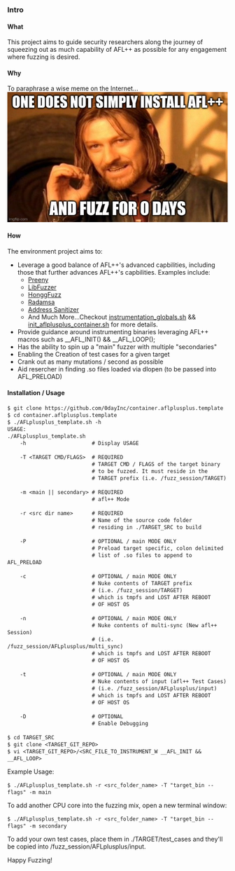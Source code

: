 ### **Intro** ###
#### **What** ####
This project aims to guide security researchers along the journey of squeezing out as much capability of AFL++ as possible for any engagement where fuzzing is desired.

#### **Why** ####
To paraphrase a wise meme on the Internet...<br/>
![WiseMeme](https://raw.githubusercontent.com/0dayInc/container.aflplusplus.template/master/documentation/one_does_not_simply_install_afl%2B%2B.jpeg)

#### **How** ####
The environment project aims to:
- Leverage a good balance of AFL++'s advanced capbilities, including those that further advances AFL++'s capbilities.  Examples include:
    - [Preeny](https://github.com/zardus/preeny)
    - [LibFuzzer](https://llvm.org/docs/LibFuzzer.html)
    - [HonggFuzz](https://github.com/google/honggfuzz)
    - [Radamsa](https://gitlab.com/akihe/radamsa)
    - [Address Sanitizer](https://github.com/google/sanitizers/wiki/AddressSanitizer)
    - And Much More...Checkout [instrumentation_globals.sh](https://github.com/0dayInc/container.aflplusplus.template/blob/master/TARGET/instrumentation_globals.sh) && [init_aflplusplus_container.sh](https://github.com/0dayInc/container.aflplusplus.template/blob/master/TARGET/init_aflplusplus_container.sh) for more details.
- Provide guidance around instrumenting binaries leveraging AFL++ macros such as __AFL_INIT() && __AFL_LOOP();
- Has the ability to spin up a "main" fuzzer with multiple "secondaries"
- Enabling the Creation of test cases for a given target
- Crank out as many mutations / second as possible
- Aid resercher in finding .so files loaded via dlopen (to be passed into AFL_PRELOAD)

#### **Installation / Usage** ####
```
$ git clone https://github.com/0dayInc/container.aflplusplus.template
$ cd container.aflplusplus.template
$ ./AFLplusplus_template.sh -h
USAGE:
./AFLplusplus_template.sh
    -h                     # Display USAGE

    -T <TARGET CMD/FLAGS>  # REQUIRED
                           # TARGET CMD / FLAGS of the target binary
                           # to be fuzzed. It must reside in the
                           # TARGET prefix (i.e. /fuzz_session/TARGET)

    -m <main || secondary> # REQUIRED
                           # afl++ Mode 

    -r <src dir name>      # REQUIRED
                           # Name of the source code folder
                           # residing in ./TARGET_SRC to build

    -P                     # OPTIONAL / main MODE ONLY
                           # Preload target specific, colon delimited
                           # list of .so files to append to AFL_PRELOAD

    -c                     # OPTIONAL / main MODE ONLY
                           # Nuke contents of TARGET prefix
                           # (i.e. /fuzz_session/TARGET)
                           # which is tmpfs and LOST AFTER REBOOT
                           # OF HOST OS

    -n                     # OPTIONAL / main MODE ONLY
                           # Nuke contents of multi-sync (New afl++ Session)
                           # (i.e. /fuzz_session/AFLplusplus/multi_sync)
                           # which is tmpfs and LOST AFTER REBOOT
                           # OF HOST OS

    -t                     # OPTIONAL / main MODE ONLY
                           # Nuke contents of input (afl++ Test Cases)
                           # (i.e. /fuzz_session/AFLplusplus/input)
                           # which is tmpfs and LOST AFTER REBOOT
                           # OF HOST OS

    -D                     # OPTIONAL
                           # Enable Debugging

$ cd TARGET_SRC
$ git clone <TARGET_GIT_REPO>
$ vi <TARGET_GIT_REPO>/<SRC_FILE_TO_INSTRUMENT_W __AFL_INIT && __AFL_LOOP>
```

Example Usage:
```
$ ./AFLplusplus_template.sh -r <src_folder_name> -T "target_bin --flags" -m main
```

To add another CPU core into the fuzzing mix, open a new terminal window:
```
$ ./AFLplusplus_template.sh -r <src_folder_name> -T "target_bin --flags" -m secondary
```

To add your own test cases, place them in ./TARGET/test_cases and they'll be copied into /fuzz_session/AFLplusplus/input.

Happy Fuzzing!

